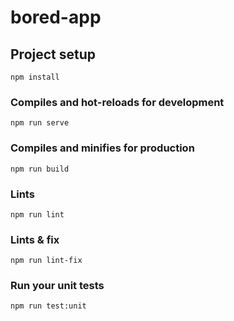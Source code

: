 # bored-app

## Project setup
```
npm install
```

### Compiles and hot-reloads for development
```
npm run serve
```

### Compiles and minifies for production
```
npm run build
```

### Lints
```
npm run lint
```

### Lints & fix
```
npm run lint-fix
```


### Run your unit tests
```
npm run test:unit
```
